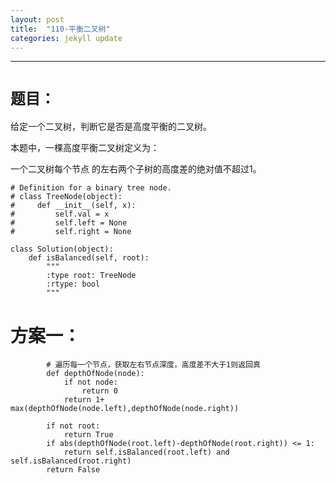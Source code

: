 ```yaml
---
layout: post
title:  "110-平衡二叉树"
categories: jekyll update
---
```

_______________________________________________________________________________
# `题目：`

给定一个二叉树，判断它是否是高度平衡的二叉树。

本题中，一棵高度平衡二叉树定义为：

一个二叉树每个节点 的左右两个子树的高度差的绝对值不超过1。

    # Definition for a binary tree node.
    # class TreeNode(object):
    #     def __init__(self, x):
    #         self.val = x
    #         self.left = None
    #         self.right = None

    class Solution(object):
        def isBalanced(self, root):
            """
            :type root: TreeNode
            :rtype: bool
            """

# 方案一：

            # 遍历每一个节点，获取左右节点深度，高度差不大于1则返回真
            def depthOfNode(node):
                if not node:
                    return 0
                return 1+ max(depthOfNode(node.left),depthOfNode(node.right))
            
            if not root:
                return True
            if abs(depthOfNode(root.left)-depthOfNode(root.right)) <= 1:
                return self.isBalanced(root.left) and self.isBalanced(root.right)
            return False
